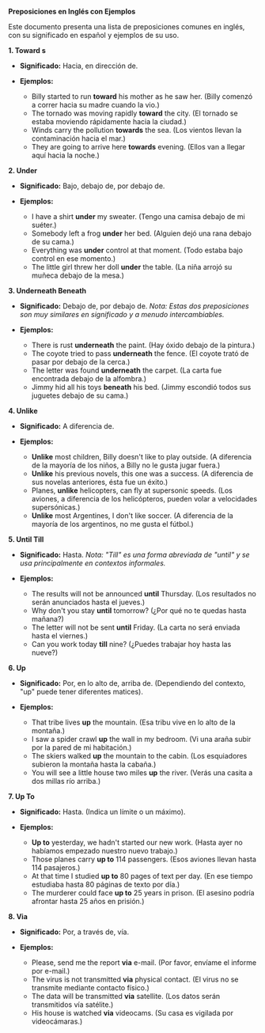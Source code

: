 

**Preposiciones en Inglés con Ejemplos**

Este documento presenta una lista de preposiciones comunes en inglés, con su significado en español y ejemplos de su uso.

**1. Toward s**

*   **Significado:** Hacia, en dirección de.
*   **Ejemplos:**

    *   Billy started to run **toward** his mother as he saw her. (Billy comenzó a correr hacia su madre cuando la vio.)
    *   The tornado was moving rapidly **toward** the city. (El tornado se estaba moviendo rápidamente hacia la ciudad.)
    *   Winds carry the pollution **towards** the sea. (Los vientos llevan la contaminación hacia el mar.)
    *   They are going to arrive here **towards** evening. (Ellos van a llegar aquí hacia la noche.)

**2. Under**

*   **Significado:** Bajo, debajo de, por debajo de.
*   **Ejemplos:**

    *   I have a shirt **under** my sweater. (Tengo una camisa debajo de mi suéter.)
    *   Somebody left a frog **under** her bed. (Alguien dejó una rana debajo de su cama.)
    *   Everything was **under** control at that moment. (Todo estaba bajo control en ese momento.)
    *   The little girl threw her doll **under** the table. (La niña arrojó su muñeca debajo de la mesa.)

**3. Underneath   Beneath**

*   **Significado:** Debajo de, por debajo de.  *Nota: Estas dos preposiciones son muy similares en significado y a menudo intercambiables.*
*   **Ejemplos:**

    *   There is rust **underneath** the paint. (Hay óxido debajo de la pintura.)
    *   The coyote tried to pass **underneath** the fence. (El coyote trató de pasar por debajo de la cerca.)
    *   The letter was found **underneath** the carpet. (La carta fue encontrada debajo de la alfombra.)
    *   Jimmy hid all his toys **beneath** his bed. (Jimmy escondió todos sus juguetes debajo de su cama.)

**4. Unlike**

*   **Significado:** A diferencia de.
*   **Ejemplos:**

    *   **Unlike** most children, Billy doesn't like to play outside. (A diferencia de la mayoría de los niños, a Billy no le gusta jugar fuera.)
    *   **Unlike** his previous novels, this one was a success. (A diferencia de sus novelas anteriores, ésta fue un éxito.)
    *   Planes, **unlike** helicopters, can fly at supersonic speeds. (Los aviones, a diferencia de los helicópteros, pueden volar a velocidades supersónicas.)
    *   **Unlike** most Argentines, I don't like soccer. (A diferencia de la mayoría de los argentinos, no me gusta el fútbol.)

**5. Until   Till**

*   **Significado:** Hasta. *Nota: "Till" es una forma abreviada de "until" y se usa principalmente en contextos informales.*
*   **Ejemplos:**

    *   The results will not be announced **until** Thursday. (Los resultados no serán anunciados hasta el jueves.)
    *   Why don't you stay **until** tomorrow? (¿Por qué no te quedas hasta mañana?)
    *   The letter will not be sent **until** Friday. (La carta no será enviada hasta el viernes.)
    *   Can you work today **till** nine? (¿Puedes trabajar hoy hasta las nueve?)

**6. Up**

*   **Significado:** Por, en lo alto de, arriba de. (Dependiendo del contexto, "up" puede tener diferentes matices).
*   **Ejemplos:**

    *   That tribe lives **up** the mountain. (Esa tribu vive en lo alto de la montaña.)
    *   I saw a spider crawl **up** the wall in my bedroom. (Vi una araña subir por la pared de mi habitación.)
    *   The skiers walked **up** the mountain to the cabin. (Los esquiadores subieron la montaña hasta la cabaña.)
    *   You will see a little house two miles **up** the river. (Verás una casita a dos millas río arriba.)

**7. Up To**

*   **Significado:** Hasta.  (Indica un límite o un máximo).
*   **Ejemplos:**

    *   **Up to** yesterday, we hadn't started our new work. (Hasta ayer no habíamos empezado nuestro nuevo trabajo.)
    *   Those planes carry **up to** 114 passengers. (Esos aviones llevan hasta 114 pasajeros.)
    *   At that time I studied **up to** 80 pages of text per day. (En ese tiempo estudiaba hasta 80 páginas de texto por día.)
    *   The murderer could face **up to** 25 years in prison. (El asesino podría afrontar hasta 25 años en prisión.)

**8. Via**

*   **Significado:** Por, a través de, vía.
*   **Ejemplos:**

    *   Please, send me the report **via** e-mail. (Por favor, envíame el informe por e-mail.)
    *   The virus is not transmitted **via** physical contact. (El virus no se transmite mediante contacto físico.)
    *   The data will be transmitted **via** satellite. (Los datos serán transmitidos vía satélite.)
    *   His house is watched **via** videocams. (Su casa es vigilada por videocámaras.)
